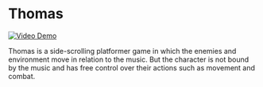 # Thomas

[![Video Demo](https://img.shields.io/badge/Youtube-Project%20Video%20Demo-red?style=for-the-badge&logo=youtube)](https://www.youtube.com/watch?v=45Mha0wCqEA)

Thomas is a side-scrolling platformer game in which the enemies and environment move in relation to the music. But the character is not bound by the music and has free control over their actions such as movement and combat.
